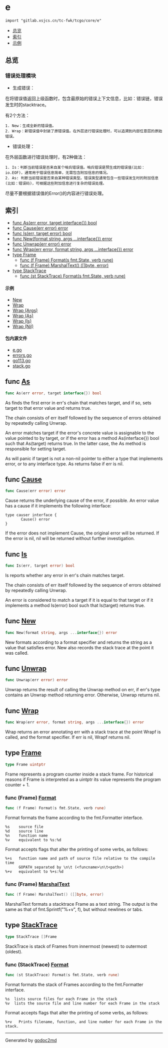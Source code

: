 

# e
`import "gitlab.xsjcs.cn/tc-fwk/tcgo/core/e"`

* [总览](#pkg-overview)
* [索引](#pkg-index)
* [示例](#pkg-examples)

## <a name="pkg-overview">总览</a>
### 错误处理模块
* 生成错误：

在将错误值返回上级函数时，包含最原始的错误上下文信息，比如：错误链，错误发生时的stacktrace。

有2个方法：


	1. New：生成全新的错误值。
	2. Wrap：新错误值中封装了原错误值。在外层进行错误处理时，可以追溯到内部任意层的原始错误。

* 错误处理：

在外层函数进行错误处理时，有2种做法：


	1. Is：判断当前错误是否来自某个哨兵错误值。哨兵错误是预生成的错误值(比如：io.EOF)，通常用于错误信息简单，无需包含附加信息的情况。
	2. As: 判断当前错误是否来自某种错误类型。错误类型通常包含一些错误发生时的附加信息(比如：错误码)，可根据这些附加信息进行复杂的错误处理。

尽量不要根据错误值的Error()的内容进行错误处理。




## <a name="pkg-index">索引</a>
* [func As(err error, target interface{}) bool](#As)
* [func Cause(err error) error](#Cause)
* [func Is(err, target error) bool](#Is)
* [func New(format string, args ...interface{}) error](#New)
* [func Unwrap(err error) error](#Unwrap)
* [func Wrap(err error, format string, args ...interface{}) error](#Wrap)
* [type Frame](#Frame)
  * [func (f Frame) Format(s fmt.State, verb rune)](#Frame.Format)
  * [func (f Frame) MarshalText() ([]byte, error)](#Frame.MarshalText)
* [type StackTrace](#StackTrace)
  * [func (st StackTrace) Format(s fmt.State, verb rune)](#StackTrace.Format)

#### <a name="pkg-examples">示例</a>
* [New](#example_New)
* [Wrap](#example_Wrap)
* [Wrap (Args)](#example_Wrap_args)
* [Wrap (As)](#example_Wrap_as)
* [Wrap (Is)](#example_Wrap_is)
* [Wrap (Nil)](#example_Wrap_nil)

#### <a name="pkg-files">包内源文件</a>

* [e.go](/src/gitlab.xsjcs.cn/tc-fwk/tcgo/core/e/e.go)
* [errors.go](/src/gitlab.xsjcs.cn/tc-fwk/tcgo/core/e/errors.go)
* [go113.go](/src/gitlab.xsjcs.cn/tc-fwk/tcgo/core/e/go113.go)
* [stack.go](/src/gitlab.xsjcs.cn/tc-fwk/tcgo/core/e/stack.go)





## <a name="As">func</a> [As](/tc-fwk/tcgo/blob/master/core/e/go113.go?s=1141:1184#L31)
``` go
func As(err error, target interface{}) bool
```
As finds the first error in err's chain that matches target, and if so, sets
target to that error value and returns true.

The chain consists of err itself followed by the sequence of errors obtained by
repeatedly calling Unwrap.

An error matches target if the error's concrete value is assignable to the value
pointed to by target, or if the error has a method As(interface{}) bool such that
As(target) returns true. In the latter case, the As method is responsible for
setting target.

As will panic if target is not a non-nil pointer to either a type that implements
error, or to any interface type. As returns false if err is nil.



## <a name="Cause">func</a> [Cause](/tc-fwk/tcgo/blob/master/core/e/e.go?s=2072:2099#L72)
``` go
func Cause(err error) error
```
Cause returns the underlying cause of the error, if possible.
An error value has a cause if it implements the following
interface:


	type causer interface {
	       Cause() error
	}

If the error does not implement Cause, the original error will
be returned. If the error is nil, nil will be returned without further
investigation.



## <a name="Is">func</a> [Is](/tc-fwk/tcgo/blob/master/core/e/go113.go?s=399:430#L16)
``` go
func Is(err, target error) bool
```
Is reports whether any error in err's chain matches target.

The chain consists of err itself followed by the sequence of errors obtained by
repeatedly calling Unwrap.

An error is considered to match a target if it is equal to that target or if
it implements a method Is(error) bool such that Is(target) returns true.



## <a name="New">func</a> [New](/tc-fwk/tcgo/blob/master/core/e/e.go?s=1106:1156#L30)
``` go
func New(format string, args ...interface{}) error
```
New formats according to a format specifier and returns the string
as a value that satisfies error.
New also records the stack trace at the point it was called.



## <a name="Unwrap">func</a> [Unwrap](/tc-fwk/tcgo/blob/master/core/e/go113.go?s=1383:1411#L36)
``` go
func Unwrap(err error) error
```
Unwrap returns the result of calling the Unwrap method on err, if err's
type contains an Unwrap method returning error.
Otherwise, Unwrap returns nil.



## <a name="Wrap">func</a> [Wrap](/tc-fwk/tcgo/blob/master/core/e/e.go?s=1401:1463#L40)
``` go
func Wrap(err error, format string, args ...interface{}) error
```
Wrap returns an error annotating err with a stack trace
at the point Wrapf is called, and the format specifier.
If err is nil, Wrapf returns nil.




## <a name="Frame">type</a> [Frame](/tc-fwk/tcgo/blob/master/core/e/stack.go?s=249:267#L15)
``` go
type Frame uintptr
```
Frame represents a program counter inside a stack frame.
For historical reasons if Frame is interpreted as a uintptr
its value represents the program counter + 1.










### <a name="Frame.Format">func</a> (Frame) [Format](/tc-fwk/tcgo/blob/master/core/e/stack.go?s=1498:1543#L64)
``` go
func (f Frame) Format(s fmt.State, verb rune)
```
Format formats the frame according to the fmt.Formatter interface.


	%s    source file
	%d    source line
	%n    function name
	%v    equivalent to %s:%d

Format accepts flags that alter the printing of some verbs, as follows:


	%+s   function name and path of source file relative to the compile time
	      GOPATH separated by \n\t (<funcname>\n\t<path>)
	%+v   equivalent to %+s:%d




### <a name="Frame.MarshalText">func</a> (Frame) [MarshalText](/tc-fwk/tcgo/blob/master/core/e/stack.go?s=2087:2131#L88)
``` go
func (f Frame) MarshalText() ([]byte, error)
```
MarshalText formats a stacktrace Frame as a text string. The output is the
same as that of fmt.Sprintf("%+v", f), but without newlines or tabs.




## <a name="StackTrace">type</a> [StackTrace](/tc-fwk/tcgo/blob/master/core/e/stack.go?s=2360:2383#L97)
``` go
type StackTrace []Frame
```
StackTrace is stack of Frames from innermost (newest) to outermost (oldest).










### <a name="StackTrace.Format">func</a> (StackTrace) [Format](/tc-fwk/tcgo/blob/master/core/e/stack.go?s=2764:2815#L107)
``` go
func (st StackTrace) Format(s fmt.State, verb rune)
```
Format formats the stack of Frames according to the fmt.Formatter interface.


	%s	lists source files for each Frame in the stack
	%v	lists the source file and line number for each Frame in the stack

Format accepts flags that alter the printing of some verbs, as follows:


	%+v   Prints filename, function, and line number for each Frame in the stack.








- - -
Generated by [godoc2md](http://godoc.org/github.com/github.com/GlenDC)
